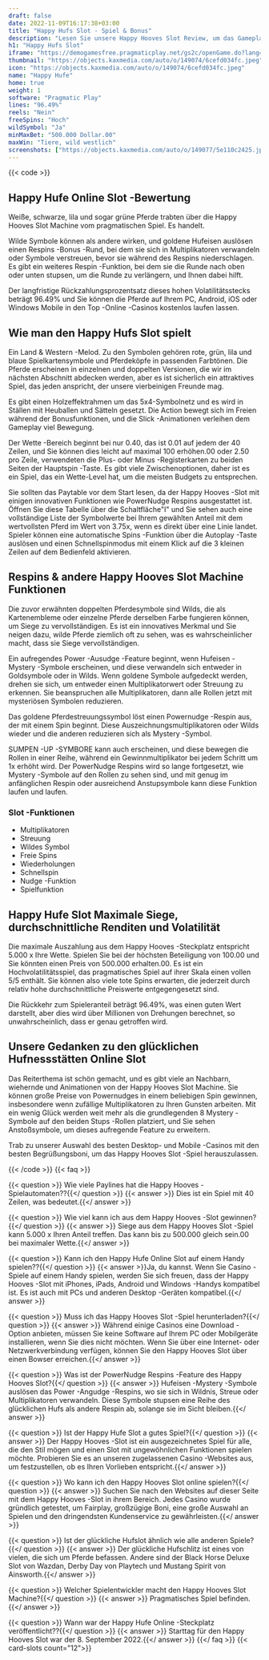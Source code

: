 ```yaml
---
draft: false
date: 2022-11-09T16:17:38+03:00
title: "Happy Hufs Slot - Spiel & Bonus"
description: "Lesen Sie unsere Happy Hooves Slot Review, um das Gameplay und die Funktionen dieses Tierspiels zu entdecken. Wir sehen auch, wo wir es mit dem besten Casino -Bonus spielen können."
h1: "Happy Hufs Slot"
iframe: "https://demogamesfree.pragmaticplay.net/gs2c/openGame.do?lang=en&cur=USD&websiteUrl=https%3A%2F%2Fclienthub.pragmaticplay.com%2F&gcpif=2273&gameSymbol=vs40mstrwild&jurisdiction=99&lobbyUrl=https://clienthub.pragmaticplay.com/slots/game-library/"
thumbnail: "https://objects.kaxmedia.com/auto/o/149074/6cefd034fc.jpeg"
icon: "https://objects.kaxmedia.com/auto/o/149074/6cefd034fc.jpeg"
name: "Happy Hufe"
home: true
weight: 1
software: "Pragmatic Play"
lines: "96.49%"
reels: "Nein"
freeSpins: "Hoch"
wildSymbol: "Ja"
minMaxBet: "500.000 Dollar.00"
maxWin: "Tiere, wild westlich"
screenshots: ["https://objects.kaxmedia.com/auto/o/149077/5e110c2425.jpeg"]
---
```


{{< code >}}<h2>Happy Hufe Online Slot -Bewertung</h2><p>Weiße, schwarze, lila und sogar grüne Pferde trabten über die Happy Hooves Slot Machine vom pragmatischen Spiel. Es handelt.</p><p>Wilde Symbole können als andere wirken, und goldene Hufeisen auslösen einen Respins -Bonus -Rund, bei dem sie sich in Multiplikatoren verwandeln oder Symbole verstreuen, bevor sie während des Respins niederschlagen. Es gibt ein weiteres Respin -Funktion, bei dem sie die Runde nach oben oder unten stupsen, um die Runde zu verlängern, und Ihnen dabei hilft.</p><p>Der langfristige Rückzahlungsprozentsatz dieses hohen Volatilitätsstecks beträgt 96.49% und Sie können die Pferde auf Ihrem PC, Android, iOS oder Windows Mobile in den Top -Online -Casinos kostenlos laufen lassen.</p><h2>Wie man den Happy Hufs Slot spielt</h2><p>Ein Land & Western -Melod. Zu den Symbolen gehören rote, grün, lila und blaue Spielkartensymbole und Pferdeköpfe in passenden Farbtönen. Die Pferde erscheinen in einzelnen und doppelten Versionen, die wir im nächsten Abschnitt abdecken werden, aber es ist sicherlich ein attraktives Spiel, das jeden anspricht, der unsere vierbeinigen Freunde mag. </p><p>Es gibt einen Holzeffektrahmen um das 5x4-Symbolnetz und es wird in Ställen mit Heuballen und Sätteln gesetzt. Die Action bewegt sich im Freien während der Bonusfunktionen, und die Slick -Animationen verleihen dem Gameplay viel Bewegung.</p><p>Der Wette -Bereich beginnt bei nur 0.40, das ist 0.01 auf jedem der 40 Zeilen, und Sie können dies leicht auf maximal 100 erhöhen.00 oder 2.50 pro Zeile, verwendeten die Plus- oder Minus -Registerkarten zu beiden Seiten der Hauptspin -Taste. Es gibt viele Zwischenoptionen, daher ist es ein Spiel, das ein Wette-Level hat, um die meisten Budgets zu entsprechen.</p><p>Sie sollten das Paytable vor dem Start lesen, da der Happy Hooves -Slot mit einigen innovativen Funktionen wie PowerNudge Respins ausgestattet ist. Öffnen Sie diese Tabelle über die Schaltfläche"I" und Sie sehen auch eine vollständige Liste der Symbolwerte bei Ihrem gewählten Anteil mit dem wertvollsten Pferd im Wert von 3.75x, wenn es direkt über eine Linie landet. Spieler können eine automatische Spins -Funktion über die Autoplay -Taste auslösen und einen Schnellspinmodus mit einem Klick auf die 3 kleinen Zeilen auf dem Bedienfeld aktivieren.</p><h2>Respins & andere Happy Hooves Slot Machine Funktionen</h2><p>Die zuvor erwähnten doppelten Pferdesymbole sind Wilds, die als Kartenembleme oder einzelne Pferde derselben Farbe fungieren können, um Siege zu vervollständigen. Es ist ein innovatives Merkmal und Sie neigen dazu, wilde Pferde ziemlich oft zu sehen, was es wahrscheinlicher macht, dass sie Siege vervollständigen. </p><p>Ein aufregendes Power -Ausudge -Feature beginnt, wenn Hufeisen -Mystery -Symbole erscheinen, und diese verwandeln sich entweder in Goldsymbole oder in Wilds. Wenn goldene Symbole aufgedeckt werden, drehen sie sich, um entweder einen Multiplikatorwert oder Streuung zu erkennen. Sie beanspruchen alle Multiplikatoren, dann alle Rollen jetzt mit mysteriösen Symbolen reduzieren. </p><p>Das goldene Pferdestreuungssymbol löst einen Powernudge -Respin aus, der mit einem Spin beginnt. Diese Auszeichnungsmultiplikatoren oder Wilds wieder und die anderen reduzieren sich als Mystery -Symbol. </p><p>SUMPEN -UP -SYMBORE kann auch erscheinen, und diese bewegen die Rollen in einer Reihe, während ein Gewinnmultiplikator bei jedem Schritt um 1x erhöht wird. Der PowerNudge Respins wird so lange fortgesetzt, wie Mystery -Symbole auf den Rollen zu sehen sind, und mit genug im anfänglichen Respin oder ausreichend Anstupsymbole kann diese Funktion laufen und laufen.</p><h3>
Slot -Funktionen</h3><ul>
<li></span>
Multiplikatoren</li>
<li></span>
Streuung</li>
<li></span>
Wildes Symbol</li>
<li></span>
Freie Spins</li>
<li></span>
Wiederholungen</li>
<li></span>
Schnellspin</li>
<li></span>
Nudge -Funktion</li>
<li></span>
Spielfunktion</li></ul><h2>Happy Hufe Slot Maximale Siege, durchschnittliche Renditen und Volatilität</h2><p>Die maximale Auszahlung aus dem Happy Hooves -Steckplatz entspricht 5.000 x Ihre Wette. Spielen Sie bei der höchsten Beteiligung von 100.00 und Sie könnten einen Preis von 500.000 erhalten.00. Es ist ein Hochvolatilitätsspiel, das pragmatisches Spiel auf ihrer Skala einen vollen 5/5 enthält. Sie können also viele tote Spins erwarten, die jederzeit durch relativ hohe durchschnittliche Preiswerte entgegengesetzt sind. </p><p>Die Rückkehr zum Spieleranteil beträgt 96.49%, was einen guten Wert darstellt, aber dies wird über Millionen von Drehungen berechnet, so unwahrscheinlich, dass er genau getroffen wird.</p><h2>Unsere Gedanken zu den glücklichen Hufnessstätten Online Slot</h2><p>Das Reiterthema ist schön gemacht, und es gibt viele an Nachbarn, wiehernde und Animationen von der Happy Hooves Slot Machine. Sie können große Preise von Powernudges in einem beliebigen Spin gewinnen, insbesondere wenn zufällige Multiplikatoren zu Ihren Gunsten arbeiten. Mit ein wenig Glück werden weit mehr als die grundlegenden 8 Mystery -Symbole auf den beiden Stups -Rollen platziert, und Sie sehen Anstoßsymbole, um dieses aufregende Feature zu erweitern.</p><p>Trab zu unserer Auswahl des besten Desktop- und Mobile -Casinos mit den besten Begrüßungsboni, um das Happy Hooves Slot -Spiel herauszulassen. </p>
{{< /code >}}
{{< faq >}}

{{< question >}} Wie viele Paylines hat die Happy Hooves -Spielautomaten??{{</ question >}}
{{< answer >}} Dies ist ein Spiel mit 40 Zeilen, was bedeutet.{{</ answer >}}

{{< question >}} Wie viel kann ich aus dem Happy Hooves -Slot gewinnen?{{</ question >}}
{{< answer >}} Siege aus dem Happy Hooves Slot -Spiel kann 5.000 x Ihren Anteil treffen. Das kann bis zu 500.000 gleich sein.00 bei maximaler Wette.{{</ answer >}}

{{< question >}} Kann ich den Happy Hufe Online Slot auf einem Handy spielen??{{</ question >}}
{{< answer >}}Ja, du kannst. Wenn Sie Casino -Spiele auf einem Handy spielen, werden Sie sich freuen, dass der Happy Hooves -Slot mit iPhones, iPads, Android und Windows -Handys kompatibel ist. Es ist auch mit PCs und anderen Desktop -Geräten kompatibel.{{</ answer >}}

{{< question >}} Muss ich das Happy Hooves Slot -Spiel herunterladen?{{</ question >}}
{{< answer >}} Während einige Casinos eine Download -Option anbieten, müssen Sie keine Software auf Ihrem PC oder Mobilgeräte installieren, wenn Sie dies nicht möchten. Wenn Sie über eine Internet- oder Netzwerkverbindung verfügen, können Sie den Happy Hooves Slot über einen Bowser erreichen.{{</ answer >}}

{{< question >}} Was ist der PowerNudge Respins -Feature des Happy Hooves Slot?{{</ question >}}
{{< answer >}} Hufeisen -Mystery -Symbole auslösen das Power -Angudge -Respins, wo sie sich in Wildnis, Streue oder Multiplikatoren verwandeln. Diese Symbole stupsen eine Reihe des glücklichen Hufs als andere Respin ab, solange sie im Sicht bleiben.{{</ answer >}}

{{< question >}} Ist der Happy Hufe Slot a gutes Spiel?{{</ question >}}
{{< answer >}} Der Happy Hooves -Slot ist ein ausgezeichnetes Spiel für alle, die den Stil mögen und einen Slot mit ungewöhnlichen Funktionen spielen möchte. Probieren Sie es an unseren zugelassenen Casino -Websites aus, um festzustellen, ob es Ihren Vorlieben entspricht.{{</ answer >}}

{{< question >}} Wo kann ich den Happy Hooves Slot online spielen?{{</ question >}}
{{< answer >}} Suchen Sie nach den Websites auf dieser Seite mit dem Happy Hooves -Slot in ihrem Bereich. Jedes Casino wurde gründlich getestet, um Fairplay, großzügige Boni, eine große Auswahl an Spielen und den dringendsten Kundenservice zu gewährleisten.{{</ answer >}}

{{< question >}} Ist der glückliche Hufslot ähnlich wie alle anderen Spiele?{{</ question >}}
{{< answer >}} Der glückliche Hufschlitz ist eines von vielen, die sich um Pferde befassen. Andere sind der Black Horse Deluxe Slot von Wazdan, Derby Day von Playtech und Mustang Spirit von Ainsworth.{{</ answer >}}

{{< question >}} Welcher Spielentwickler macht den Happy Hooves Slot Machine?{{</ question >}}
{{< answer >}} Pragmatisches Spiel befinden.{{</ answer >}}

{{< question >}} Wann war der Happy Hufe Online -Steckplatz veröffentlicht??{{</ question >}}
{{< answer >}} Starttag für den Happy Hooves Slot war der 8. September 2022.{{</ answer >}}
{{</ faq >}}
{{< card-slots count="12">}}